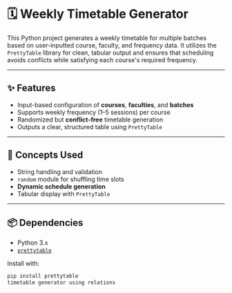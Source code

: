 
# 🗓️ Weekly Timetable Generator

This Python project generates a weekly timetable for multiple batches based on user-inputted course, faculty, and frequency data. It utilizes the `PrettyTable` library for clean, tabular output and ensures that scheduling avoids conflicts while satisfying each course's required frequency.

---

## ✨ Features

- Input-based configuration of **courses**, **faculties**, and **batches**
- Supports weekly frequency (1–5 sessions) per course
- Randomized but **conflict-free** timetable generation
- Outputs a clear, structured table using `PrettyTable`

---

## 🧠 Concepts Used

- String handling and validation
- `random` module for shuffling time slots
- **Dynamic schedule generation**
- Tabular display with `PrettyTable`

---

## 📦 Dependencies

- Python 3.x
- [`prettytable`](https://pypi.org/project/prettytable/)

Install with:
```bash
pip install prettytable
timetable generator using relations
